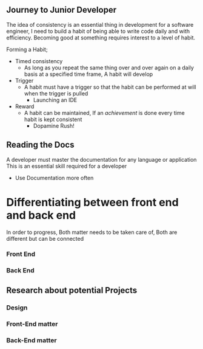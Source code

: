 ## Journey to Junior Developer
The idea of consistency is an essential thing in development for a software engineer, I need to build a habit of being able to write code daily and with efficiency. Becoming good at something requires interest to a level of habit.

Forming a Habit;
- Timed consistency
	- As long as you repeat the same thing over and over again on a daily basis at a specified time frame, A habit will develop
- Trigger
	- A habit must have a trigger so that the habit can be performed at will when the trigger is pulled
		- Launching an IDE
- Reward
	- A habit can be maintained, If an _achievement_ is done every time habit is kept consistent
		- Dopamine Rush!
## Reading the Docs
A developer must master the documentation for any language or application
This is an essential skill required for a developer
- Use Documentation more often 

# Differentiating between front end and back end 
In order to progress, Both matter needs to be taken care of, Both are different but can be connected  

### Front End

### Back End


## Research about potential Projects

### Design

### Front-End matter

### Back-End matter